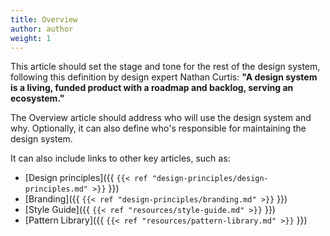 ```yaml
---
title: Overview
author: author
weight: 1
---
```


This article should set the stage and tone for the rest of the design system, following this definition by  design expert Nathan Curtis: **"A design system is a living, funded product with a roadmap and backlog, serving an ecosystem."**

The Overview article should address who will use the design system and why. Optionally, it can also define who's responsible for maintaining the design system.

It can also include links to other key articles, such as:

* [Design principles]({{ `{{< ref "design-principles/design-principles.md" >}}` }})
* [Branding]({{ `{{< ref "design-principles/branding.md" >}}` }})
* [Style Guide]({{ `{{< ref "resources/style-guide.md" >}}` }})
* [Pattern Library]({{ `{{< ref "resources/pattern-library.md" >}}` }})
